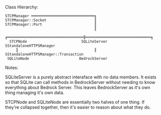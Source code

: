Class Hierarchy:
```
STCPManager ═════════════════════════════╗
STCPManager::Socket                      ║
STCPManager::Port                        ║
                                         ║
     ╔═══════════════════════════════════╬══════════════════════════════╗
  STCPNode                         SQLiteServer                SStandaloneHTTPSManager
     ║                                   ║                     SStandaloneHTTPSManager::Transaction
 SQLiteNode                       BedrockServer

```
Notes:

SQLiteServer is a purely abstract interaface with no data members. It exists so that SQLite can call methods in
BedrockServer without needing to know everything about Bedrock Server. This leaves BedrockServer as it's own thing
managing it's own data.


STCPNode and SQLiteNode are essentially two halves of one thing. If they're collapsed together, then it's easier to
reason about what they do.

